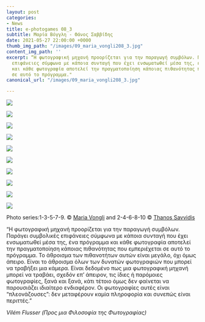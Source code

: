 ```yaml
---
layout: post
categories:
- News
title: e-photogames 08_3
subtitle: Μαρία Βόγγλη - Θάνος Σαββίδης
date: 2021-05-27 22:00:00 +0000
thumb_img_path: "/images/09_maria_vongli208_3.jpg"
content_img_path: ''
excerpt: “Η φωτογραφική μηχανή προορίζεται για την παραγωγή συμβόλων. Παράγει συμβολικές
  επιφάνειες σύμφωνα με κάποια συνταγή που έχει ενσωματωθεί μέσα της, ένα πρόγραμμα
  και κάθε φωτογραφία αποτελεί την πραγματοποίηση κάποιας πιθανότητας που εμπεριέχεται
  σε αυτό το πρόγραμμα."
canonical_url: "/images/09_maria_vongli208_3.jpg"

---
```

![](/images/01_maria_vongli208_3.jpg)

![](/images/02_savvidis_thanos208_3.jpg)

![](/images/03_maria_vongli208_3.jpg)

![](/images/04_savvidis_thanos208_3.jpg)

![](/images/05_maria_vongli208_3.jpg)

![](/images/06_savvidis_thanos208_3.jpg)

![](/images/07_maria_vongli208_3.jpg)

![](/images/08_savvidis_thanos208_3_.jpg)

![](/images/09_maria_vongli208_3.jpg)

![](/images/10_savvidis_thanos208_3_.jpg)

Photo series:1-3-5-7-9. © <a href="https://www.facebook.com/maria.vongli" target="blank">Maria Vongli</a>   and  2-4-6-8-10  © <a href="https://www.facebook.com/ThanosSa" target="blank">Thanos Savvidis</a>

“Η φωτογραφική μηχανή προορίζεται για την παραγωγή συμβόλων. Παράγει συμβολικές επιφάνειες σύμφωνα με κάποια συνταγή που έχει ενσωματωθεί μέσα της, ένα πρόγραμμα και κάθε φωτογραφία αποτελεί την πραγματοποίηση κάποιας πιθανότητας που εμπεριέχεται σε αυτό το πρόγραμμα. Το άθροισμα των πιθανοτήτων αυτών είναι μεγάλο, όχι όμως άπειρο. Είναι το άθροισμα όλων των δυνατών φωτογραφιών που μπορεί να τραβήξει μια κάμερα. Είναι δεδομένο πως μια φωτογραφική μηχανή μπορεί να τραβάει, σχεδόν επ’ άπειρον, τις ίδιες ή παρόμοιες φωτογραφίες, ξανά και ξανά, κάτι τέτοιο όμως δεν φαίνεται να παρουσιάζει ιδιαίτερο ενδιαφέρον. Οι φωτογραφίες αυτές είναι “πλεονάζουσες”: δεν μεταφέρουν καμία πληροφορία και συνεπώς είναι περιττές.”

_Vilém Flusser (Προς μια Φιλοσοφία της Φωτογραφίας)_